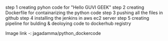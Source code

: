 step 1 
creating pyhon code for "Hello GUVI GEEK"
step 2
creating Dockerfile for containarizing the python code
step 3
pushing all the files in github
step 4
installing the jenkins in aws ec2 server
step 5
creating pipeline for bulding & deoloying code to dockerhub registry

Image link -: jagadamma/python_dockercode
 
